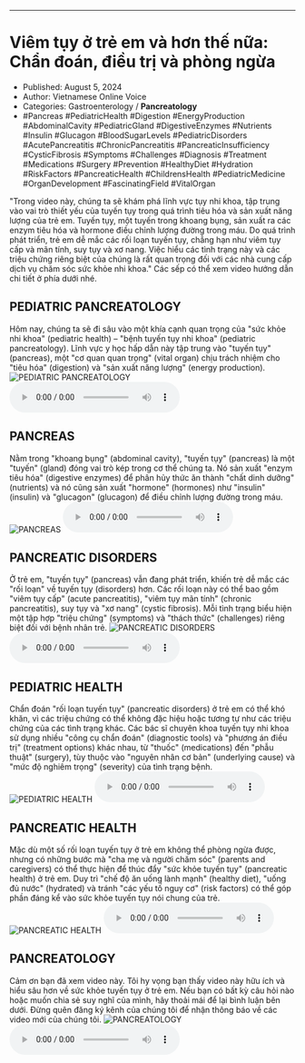 
---

# Viêm tụy ở trẻ em và hơn thế nữa: Chẩn đoán, điều trị và phòng ngừa

- Published: August 5, 2024
- Author: Vietnamese Online Voice
- Categories: Gastroenterology / **Pancreatology**
- #Pancreas #PediatricHealth #Digestion #EnergyProduction #AbdominalCavity #PediatricGland #DigestiveEnzymes #Nutrients #Insulin #Glucagon #BloodSugarLevels #PediatricDisorders #AcutePancreatitis #ChronicPancreatitis #PancreaticInsufficiency #CysticFibrosis #Symptoms #Challenges #Diagnosis #Treatment #Medications #Surgery #Prevention #HealthyDiet #Hydration #RiskFactors #PancreaticHealth #ChildrensHealth #PediatricMedicine #OrganDevelopment #FascinatingField #VitalOrgan

"Trong video này, chúng ta sẽ khám phá lĩnh vực tụy nhi khoa, tập trung vào vai trò thiết yếu của tuyến tụy trong quá trình tiêu hóa và sản xuất năng lượng của trẻ em. Tuyến tụy, một tuyến trong khoang bụng, sản xuất ra các enzym tiêu hóa và hormone điều chỉnh lượng đường trong máu. Do quá trình phát triển, trẻ em dễ mắc các rối loạn tuyến tụy, chẳng hạn như viêm tụy cấp và mãn tính, suy tụy và xơ nang. Việc hiểu các tình trạng này và các triệu chứng riêng biệt của chúng là rất quan trọng đối với các nhà cung cấp dịch vụ chăm sóc sức khỏe nhi khoa." Các sếp có thể xem video hướng dẫn chi tiết ở phía dưới nhé.


## PEDIATRIC PANCREATOLOGY

Hôm nay, chúng ta sẽ đi sâu vào một khía cạnh quan trọng của "sức khỏe nhi khoa" (pediatric health) – "bệnh tuyến tụy nhi khoa" (pediatric pancreatology). Lĩnh vực y học hấp dẫn này tập trung vào "tuyến tụy" (pancreas), một "cơ quan quan trọng" (vital organ) chịu trách nhiệm cho "tiêu hóa" (digestion) và "sản xuất năng lượng" (energy production).
![PEDIATRIC PANCREATOLOGY](https://http-archiver-apis-production-80.schnworks.com/storage/images/transitions/2024-08-05/transition--32154915997-Montserrat-Regular-283593.jpg)
<audio controls>
    <source src="https://http-archiver-apis-production-80.schnworks.com/storage/storage/audio/file-4602749168.mp3" type="audio/mpeg">
</audio>



## PANCREAS

Nằm trong "khoang bụng" (abdominal cavity), "tuyến tụy" (pancreas) là một "tuyến" (gland) đóng vai trò kép trong cơ thể chúng ta. Nó sản xuất "enzym tiêu hóa" (digestive enzymes) để phân hủy thức ăn thành "chất dinh dưỡng" (nutrients) và nó cũng sản xuất "hormone" (hormones) như "insulin" (insulin) và "glucagon" (glucagon) để điều chỉnh lượng đường trong máu.
![PANCREAS](https://http-archiver-apis-production-80.schnworks.com/storage/images/transitions/2024-08-05/transition-5635699028-Montserrat-Black-4A148C.jpg)
<audio controls>
    <source src="https://http-archiver-apis-production-80.schnworks.com/storage/storage/audio/file-10848115472.mp3" type="audio/mpeg">
</audio>



## PANCREATIC DISORDERS

Ở trẻ em, "tuyến tụy" (pancreas) vẫn đang phát triển, khiến trẻ dễ mắc các "rối loạn" về tuyến tụy (disorders) hơn. Các rối loạn này có thể bao gồm "viêm tụy cấp" (acute pancreatitis), "viêm tụy mãn tính" (chronic pancreatitis), suy tụy và "xơ nang" (cystic fibrosis). Mỗi tình trạng biểu hiện một tập hợp "triệu chứng" (symptoms) và "thách thức" (challenges) riêng biệt đối với bệnh nhân trẻ.
![PANCREATIC DISORDERS](https://http-archiver-apis-production-80.schnworks.com/storage/images/transitions/2024-08-05/transition-40153639578-Montserrat-Bold-673AB7.jpg)
<audio controls>
    <source src="https://http-archiver-apis-production-80.schnworks.com/storage/storage/audio/file-17867152408.mp3" type="audio/mpeg">
</audio>



## PEDIATRIC HEALTH

Chẩn đoán "rối loạn tuyến tụy" (pancreatic disorders) ở trẻ em có thể khó khăn, vì các triệu chứng có thể không đặc hiệu hoặc tương tự như các triệu chứng của các tình trạng khác. Các bác sĩ chuyên khoa tuyến tụy nhi khoa sử dụng nhiều "công cụ chẩn đoán" (diagnostic tools) và "phương án điều trị" (treatment options) khác nhau, từ "thuốc" (medications) đến "phẫu thuật" (surgery), tùy thuộc vào "nguyên nhân cơ bản" (underlying cause) và "mức độ nghiêm trọng" (severity) của tình trạng bệnh.
![PEDIATRIC HEALTH](https://http-archiver-apis-production-80.schnworks.com/storage/images/transitions/2024-08-05/transition--5434661211-Montserrat-SemiBold-004895.jpg)
<audio controls>
    <source src="https://http-archiver-apis-production-80.schnworks.com/storage/storage/audio/file-4975420371.mp3" type="audio/mpeg">
</audio>



## PANCREATIC HEALTH

Mặc dù một số rối loạn tuyến tụy ở trẻ em không thể phòng ngừa được, nhưng có những bước mà "cha mẹ và người chăm sóc" (parents and caregivers) có thể thực hiện để thúc đẩy "sức khỏe tuyến tụy" (pancreatic health) ở trẻ em. Duy trì "chế độ ăn uống lành mạnh" (healthy diet), "uống đủ nước" (hydrated) và tránh "các yếu tố nguy cơ" (risk factors) có thể góp phần đáng kể vào sức khỏe tuyến tụy nói chung của trẻ.
![PANCREATIC HEALTH](https://http-archiver-apis-production-80.schnworks.com/storage/images/transitions/2024-08-05/transition--10053768945-Montserrat-Black-004895.jpg)
<audio controls>
    <source src="https://http-archiver-apis-production-80.schnworks.com/storage/storage/audio/file-59759558669.mp3" type="audio/mpeg">
</audio>



## PANCREATOLOGY

Cảm ơn bạn đã xem video này. Tôi hy vọng bạn thấy video này hữu ích và hiểu sâu hơn về sức khỏe tuyến tụy ở trẻ em. Nếu bạn có bất kỳ câu hỏi nào hoặc muốn chia sẻ suy nghĩ của mình, hãy thoải mái để lại bình luận bên dưới. Đừng quên đăng ký kênh của chúng tôi để nhận thông báo về các video mới của chúng tôi.
![PANCREATOLOGY](https://http-archiver-apis-production-80.schnworks.com/storage/images/transitions/2024-08-05/transition-12851111594-Montserrat-Bold-4A148C.jpg)
<audio controls>
    <source src="https://http-archiver-apis-production-80.schnworks.com/storage/storage/audio/file-9618903034.mp3" type="audio/mpeg">
</audio>

